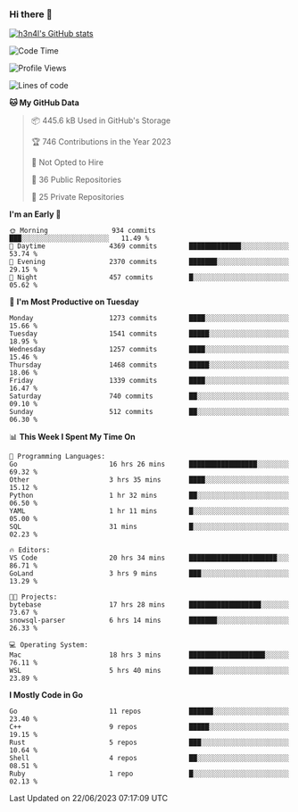 ### Hi there 👋

[![h3n4l's GitHub stats](https://github-readme-stats.vercel.app/api?username=h3n4l&count_private=true&show_icons=true&theme=radical)](https://github.com/h3n4l/github-readme-stats)

<!--START_SECTION:waka-->
![Code Time](http://img.shields.io/badge/Code%20Time-1%2C342%20hrs%2010%20mins-blue)

![Profile Views](http://img.shields.io/badge/Profile%20Views-1-blue)

![Lines of code](https://img.shields.io/badge/From%20Hello%20World%20I%27ve%20Written-3.5%20million%20lines%20of%20code-blue)

**🐱 My GitHub Data** 

> 📦 445.6 kB Used in GitHub's Storage 
 > 
> 🏆 746 Contributions in the Year 2023
 > 
> 🚫 Not Opted to Hire
 > 
> 📜 36 Public Repositories 
 > 
> 🔑 25 Private Repositories 
 > 
**I'm an Early 🐤** 

```text
🌞 Morning                934 commits         ███░░░░░░░░░░░░░░░░░░░░░░   11.49 % 
🌆 Daytime                4369 commits        █████████████░░░░░░░░░░░░   53.74 % 
🌃 Evening                2370 commits        ███████░░░░░░░░░░░░░░░░░░   29.15 % 
🌙 Night                  457 commits         █░░░░░░░░░░░░░░░░░░░░░░░░   05.62 % 
```
📅 **I'm Most Productive on Tuesday** 

```text
Monday                   1273 commits        ████░░░░░░░░░░░░░░░░░░░░░   15.66 % 
Tuesday                  1541 commits        █████░░░░░░░░░░░░░░░░░░░░   18.95 % 
Wednesday                1257 commits        ████░░░░░░░░░░░░░░░░░░░░░   15.46 % 
Thursday                 1468 commits        █████░░░░░░░░░░░░░░░░░░░░   18.06 % 
Friday                   1339 commits        ████░░░░░░░░░░░░░░░░░░░░░   16.47 % 
Saturday                 740 commits         ██░░░░░░░░░░░░░░░░░░░░░░░   09.10 % 
Sunday                   512 commits         ██░░░░░░░░░░░░░░░░░░░░░░░   06.30 % 
```


📊 **This Week I Spent My Time On** 

```text
💬 Programming Languages: 
Go                       16 hrs 26 mins      █████████████████░░░░░░░░   69.32 % 
Other                    3 hrs 35 mins       ████░░░░░░░░░░░░░░░░░░░░░   15.12 % 
Python                   1 hr 32 mins        ██░░░░░░░░░░░░░░░░░░░░░░░   06.50 % 
YAML                     1 hr 11 mins        █░░░░░░░░░░░░░░░░░░░░░░░░   05.00 % 
SQL                      31 mins             █░░░░░░░░░░░░░░░░░░░░░░░░   02.23 % 

🔥 Editors: 
VS Code                  20 hrs 34 mins      ██████████████████████░░░   86.71 % 
GoLand                   3 hrs 9 mins        ███░░░░░░░░░░░░░░░░░░░░░░   13.29 % 

🐱‍💻 Projects: 
bytebase                 17 hrs 28 mins      ██████████████████░░░░░░░   73.67 % 
snowsql-parser           6 hrs 14 mins       ███████░░░░░░░░░░░░░░░░░░   26.33 % 

💻 Operating System: 
Mac                      18 hrs 3 mins       ███████████████████░░░░░░   76.11 % 
WSL                      5 hrs 40 mins       ██████░░░░░░░░░░░░░░░░░░░   23.89 % 
```

**I Mostly Code in Go** 

```text
Go                       11 repos            ██████░░░░░░░░░░░░░░░░░░░   23.40 % 
C++                      9 repos             █████░░░░░░░░░░░░░░░░░░░░   19.15 % 
Rust                     5 repos             ███░░░░░░░░░░░░░░░░░░░░░░   10.64 % 
Shell                    4 repos             ██░░░░░░░░░░░░░░░░░░░░░░░   08.51 % 
Ruby                     1 repo              █░░░░░░░░░░░░░░░░░░░░░░░░   02.13 % 
```




 Last Updated on 22/06/2023 07:17:09 UTC
<!--END_SECTION:waka-->


